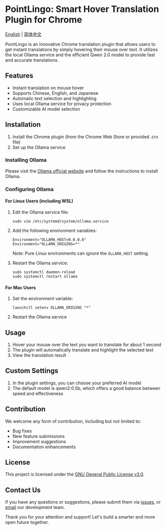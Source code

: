 # PointLingo: Smart Hover Translation Plugin for Chrome

[English](./README.md) | [简体中文](./README_CN.md)

PointLingo is an innovative Chrome translation plugin that allows users to get instant translations by simply hovering their mouse over text. It utilizes the local Ollama service and the efficient Qwen 2.0 model to provide fast and accurate translations.

## Features

- Instant translation on mouse hover
- Supports Chinese, English, and Japanese
- Automatic text selection and highlighting
- Uses local Ollama service for privacy protection
- Customizable AI model selection

## Installation

1. Install the Chrome plugin (from the Chrome Web Store or provided .crx file)
2. Set up the Ollama service

### Installing Ollama

Please visit the [Ollama official website](https://ollama.ai/) and follow the instructions to install Ollama.

### Configuring Ollama

#### For Linux Users (including WSL)

1. Edit the Ollama service file:
   ```
   sudo vim /etc/systemd/system/ollama.service
   ```

2. Add the following environment variables:
   ```
   Environment="OLLAMA_HOST=0.0.0.0"
   Environment="OLLAMA_ORIGINS=*"
   ```
   Note: Pure Linux environments can ignore the `OLLAMA_HOST` setting.

3. Restart the Ollama service:
   ```
   sudo systemctl daemon-reload
   sudo systemctl restart ollama
   ```

#### For Mac Users

1. Set the environment variable:
   ```
   launchctl setenv OLLAMA_ORIGINS "*"
   ```

2. Restart the Ollama service

## Usage

1. Hover your mouse over the text you want to translate for about 1 second
2. The plugin will automatically translate and highlight the selected text
3. View the translation result

## Custom Settings

1. In the plugin settings, you can choose your preferred AI model
2. The default model is qwen2:0.5b, which offers a good balance between speed and effectiveness

## Contribution

We welcome any form of contribution, including but not limited to:
- Bug fixes
- New feature submissions
- Improvement suggestions
- Documentation enhancements

## License

This project is licensed under the [GNU General Public License v3.0](./LICENSE).

## Contact Us

If you have any questions or suggestions, please submit them via [issues](https://github.com/hx23840/PointLingo/issues), or [email](mailto:peter@lyrai.app) our development team.

Thank you for your attention and support! Let's build a smarter and more open future together.
